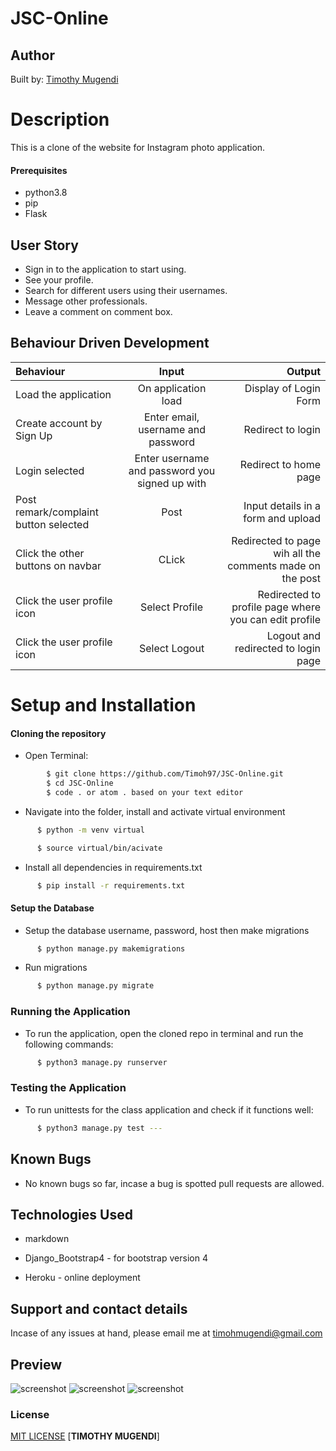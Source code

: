 # JSC-Online

## Author 
Built by: [Timothy Mugendi](https://github.com/Timoh97)

# Description
This is a clone of the website for Instagram photo application.

#### Prerequisites 
* python3.8
* pip
* Flask

## User Story
* Sign in to the application to start using.
* See your profile.
* Search for different users using their usernames.
* Message other professionals.
* Leave a comment on comment box.

## Behaviour Driven Development
| Behaviour | Input | Output |
| :---------------- | :---------------: | ------------------: |
| Load the application | On application load | Display of Login Form |
| Create account by Sign Up | Enter email, username and password| Redirect to login|
| Login selected | Enter username and password you signed up with| Redirect to home page|
| Post remark/complaint button selected | Post | Input details in a form and upload |
| Click the other buttons on navbar | CLick | Redirected to page wih all the comments made on the post |
| Click the user profile icon | Select Profile | Redirected to profile page where you can edit profile |
| Click the user profile icon | Select Logout | Logout and redirected to login page |

# Setup and Installation
#### Cloning the repository
* Open Terminal:
```bash
        $ git clone https://github.com/Timoh97/JSC-Online.git
        $ cd JSC-Online
        $ code . or atom . based on your text editor 
```
* Navigate into the folder, install and activate virtual environment
```bash
      $ python -m venv virtual

      $ source virtual/bin/acivate
```
* Install all dependencies in requirements.txt
```bash
      $ pip install -r requirements.txt
```
#### Setup the Database
* Setup the database username, password, host then make migrations  
```bash
      $ python manage.py makemigrations 
```
* Run migrations
```bash
      $ python manage.py migrate
```
### Running the Application
* To run the application, open the cloned repo in terminal and run the following commands:
```bash
      $ python3 manage.py runserver
```
### Testing the Application       
* To run unittests for the class application and check if it functions well:
```bash
      $ python3 manage.py test ---
```
## Known Bugs
* No known bugs so far, incase a bug is spotted pull requests are allowed.


## Technologies Used
* markdown

* Django_Bootstrap4 - for bootstrap version 4

* Heroku - online deployment


## Support and contact details
Incase of any issues at hand, please email me at timohmugendi@gmail.com
## Preview
 <img src="./screenshots/1.png" alt="screenshot" />

  <img src="./screenshots/2.png" alt="screenshot" />

  <img src="./screenshots/3.png" alt="screenshot" />

### License
<a href='https://github.com/Timoh97/JSC-Online/blob/master/LICENSE'>MIT LICENSE</a>
 [**TIMOTHY MUGENDI**]